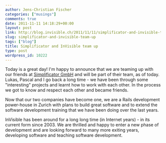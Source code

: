 ```yaml
---
author: Jens-Christian Fischer
categories: ["musings"]
comments: true
date: 2011-11-11 14:18:29+00:00
layout: post
link: http://blog.invisible.ch/2011/11/11/simplificator-and-invisible-team-up/
slug: simplificator-and-invisible-team-up
tags: ["blog"]
title: Simplificator and InVisible team up
type: post
wordpress_id: 10222
---
```


Today is a great day! I'm happy to announce that we are teaming up with our friends at [Simplificator GmbH](http://simplificator.com) and will be part of their team, as of today. Lukas, Pascal and I go back a long time - we have been through some "interesting" projects and learnt how to work with each other. In the process we got to know and respect each other and became friends. 

Now that our two companies have become one, we are a Rails development power-house in Zurich with plans to build great software and to extend the software development training that we have been doing over the last years.

InVisible has been around for a long long time (in Internet years) - in its current form since 2003. We are thrilled and happy to enter a new phase of development and are looking forward to many more exiting years, developing software and teaching software development.
